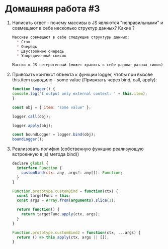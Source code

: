 # Домашняя работа #3

1. Написать ответ - почему массивы в JS являются "неправильными" и совмещают в себе несколько структур данных? Какие ?

    ```markdown
    Массивы совмещают в себе следующие структуры данных:
      * Стэк
      * Очередь
      * Двустроннюю очередь
      * Упорядоченный список

    Массив в JS гетерогенный (может хранить в себе данные разных типов) и динамический (позволяет изменять длину массива). Реализован как частный случай хэш-таблиц.

    ```

2. Привязать контекст объекта к функции logger, чтобы при вызове this.item выводило - some value (Привязать через bind, call, apply):

    ```javascript
    function logger() {
    console.log('I output only external context: ' + this.item);
    }

    const obj = { item: "some value" };

    logger.call(obj);

    logger.apply(obj);

    const boundLogger = logger.bind(obj);
    boundLogger();

    ```

3. Реализовать полифил (собственную функцию реализующую встроенную в js) метода bind()

    ```javascript
    declare global {
      interface Function {
        customBind(ctx: any, args?: any[]): Function;
      }
    }

    Function.prototype.customBind = function(ctx) {
      const targetFunc = this;
      const args = Array.from(arguments).slice(1);
    
      return function() {
        return targetFunc.apply(ctx, args);
      }
    }

    Function.prototype.customBind2 = function(ctx, ...args) { 
      return () => this.apply(ctx, args || []);
    }

    ```
